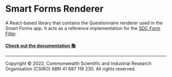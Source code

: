 # Smart Forms Renderer

A React-based library that contains the Questionnaire renderer used in the Smart Forms app. 
It acts as a reference implementation for the [SDC Form Filler](https://hl7.org/fhir/uv/sdc/CapabilityStatement-sdc-form-filler.html).

<h4><a href="https://smartforms.csiro.au/docs/devUsage">Check out the documentation 📚</a></h4>


---

Copyright © 2022, Commonwealth Scientific and Industrial Research Organisation (CSIRO) ABN 41 687 119 230. All rights reserved.
